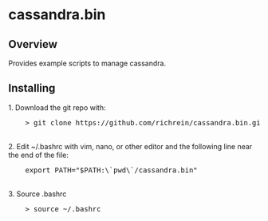 # cassandra.bin
## Overview
Provides example scripts to manage cassandra.


## Installing


<sp>1. Download the git repo with:
<pre>
    > git clone https://github.com/richrein/cassandra.bin.git
</pre>

<br>2. Edit ~/.bashrc with vim, nano, or other editor and the following line near the end of the file:
<pre>
    export PATH="$PATH:\`pwd\`/cassandra.bin"
</pre>

<br>
3. Source .bashrc
<pre>
    > source ~/.bashrc
</pre>
